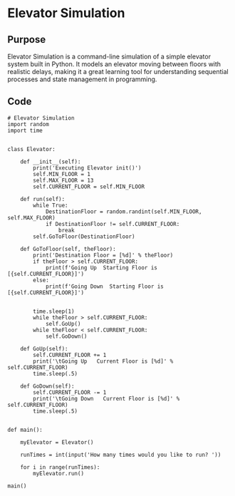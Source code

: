 # Elevator Simulation
## Purpose
Elevator Simulation is a command-line simulation of a simple elevator system built in Python. It models an elevator moving between floors with realistic delays, making it a great learning tool for understanding sequential processes and state management in programming.
## Code
```
# Elevator Simulation
import random
import time


class Elevator:
    
    def __init__(self):
        print('Executing Elevator init()')
        self.MIN_FLOOR = 1
        self.MAX_FLOOR = 13
        self.CURRENT_FLOOR = self.MIN_FLOOR

    def run(self):
        while True:
            DestinationFloor = random.randint(self.MIN_FLOOR, self.MAX_FLOOR)
            if DestinationFloor != self.CURRENT_FLOOR:
                break
        self.GoToFloor(DestinationFloor)

    def GoToFloor(self, theFloor):
        print('Destination Floor = [%d]' % theFloor)
        if theFloor > self.CURRENT_FLOOR:
            print(f'Going Up  Starting Floor is [{self.CURRENT_FLOOR}]')
        else:
            print(f'Going Down  Starting Floor is [{self.CURRENT_FLOOR}]')


        time.sleep(1)
        while theFloor > self.CURRENT_FLOOR:
            self.GoUp()
        while theFloor < self.CURRENT_FLOOR:
            self.GoDown()

    def GoUp(self):
        self.CURRENT_FLOOR += 1
        print('\tGoing Up   Current Floor is [%d]' % self.CURRENT_FLOOR)
        time.sleep(.5)
        
    def GoDown(self):
        self.CURRENT_FLOOR -= 1
        print('\tGoing Down   Current Floor is [%d]' % self.CURRENT_FLOOR)
        time.sleep(.5)


def main():

    myElevator = Elevator()

    runTimes = int(input('How many times would you like to run? '))

    for i in range(runTimes):
        myElevator.run()

main()
```
